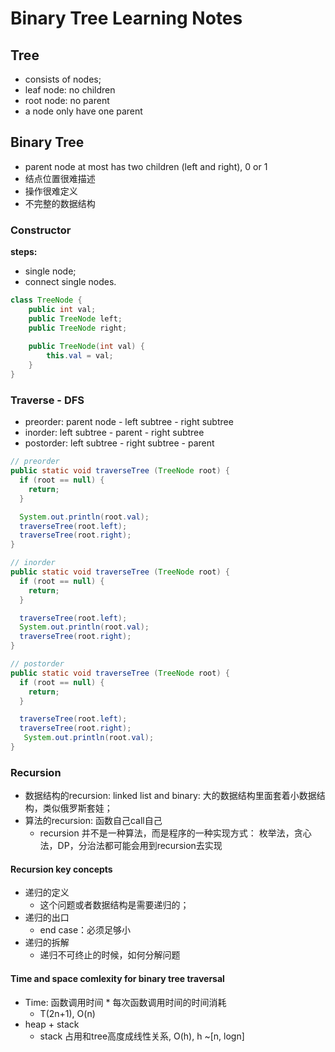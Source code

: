 # Binary Tree Learning Notes
## Tree
- consists of nodes;
- leaf node: no children
- root node: no parent
- a node only have one parent

## Binary Tree
- parent node at most has two children (left and right), 0 or 1
- 结点位置很难描述
- 操作很难定义
- 不完整的数据结构

### Constructor
**steps:**
- single node;
- connect single nodes.

```Java
class TreeNode {
    public int val;
    public TreeNode left;
    public TreeNode right;
    
    public TreeNode(int val) {
        this.val = val;
    }
}
```

### Traverse - DFS
- preorder: parent node - left subtree - right subtree   
- inorder: left subtree - parent - right subtree
- postorder: left subtree - right subtree - parent 

```java
// preorder
public static void traverseTree (TreeNode root) {
  if (root == null) {
    return;
  }

  System.out.println(root.val);
  traverseTree(root.left);
  traverseTree(root.right);
}

// inorder
public static void traverseTree (TreeNode root) {
  if (root == null) {
    return;
  }

  traverseTree(root.left);
  System.out.println(root.val);
  traverseTree(root.right);
}

// postorder
public static void traverseTree (TreeNode root) {
  if (root == null) {
    return;
  }

  traverseTree(root.left);
  traverseTree(root.right);
   System.out.println(root.val);
}
```

### Recursion
- 数据结构的recursion: linked list and binary: 大的数据结构里面套着小数据结构，类似俄罗斯套娃；
- 算法的recursion: 函数自己call自己
  - recursion 并不是一种算法，而是程序的一种实现方式： 枚举法，贪心法，DP，分治法都可能会用到recursion去实现

#### Recursion key concepts
- 递归的定义
  - 这个问题或者数据结构是需要递归的；
- 递归的出口
  - end case：必须足够小
- 递归的拆解
  - 递归不可终止的时候，如何分解问题

#### Time and space comlexity for binary tree traversal
- Time: 函数调用时间 * 每次函数调用时间的时间消耗
  - T(2n+1), O(n)
- heap + stack
  - stack 占用和tree高度成线性关系, O(h), h ~[n, logn]


